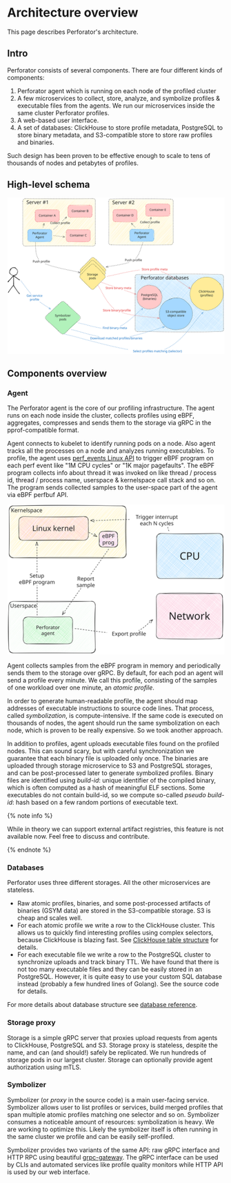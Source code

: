 # Architecture overview

This page describes Perforator's architecture.

## Intro
Perforator consists of several components. There are four different kinds of components:
1. Perforator agent which is running on each node of the profiled cluster
2. A few microservices to collect, store, analyze, and symbolize profiles & executable files from the agents. We run our microservices inside the same cluster Perforator profiles.
3. A web-based user interface.
4. A set of databases: ClickHouse to store profile metadata, PostgreSQL to store binary metadata, and S3-compatible store to store raw profiles and binaries.

Such design has been proven to be effective enough to scale to tens of thousands of nodes and petabytes of profiles.

## High-level schema

![Perforator schema](../../../_assets/perforator-architecture.excalidraw.svg)

## Components overview

### Agent
The Perforator agent is the core of our profiling infrastructure. The agent runs on each node inside the cluster, collects profiles using eBPF, aggregates, compresses and sends them to the storage via gRPC in the pprof-compatible format.

Agent connects to kubelet to identify running pods on a node. Also agent tracks all the processes on a node and analyzes running executables. To profile, the agent uses [perf_events Linux API](https://man7.org/linux/man-pages/man2/perf_event_open.2.html) to trigger eBPF program on each perf event like "1M CPU cycles" or "1K major pagefaults". The eBPF program collects info about thread it was invoked on like thread / process id, thread / process name, userspace & kernelspace call stack and so on. The program sends collected samples to the user-space part of the agent via eBPF perfbuf API.

![Agent schema](../../../_assets/agent-schema.light.excalidraw.svg)

Agent collects samples from the eBPF program in memory and periodically sends them to the storage over gRPC. By default, for each pod an agent will send a profile every minute. We call this profile, consisting of the samples of one workload over one minute, an *atomic profile*.

In order to generate human-readable profile, the agent should map addresses of executable instructions to source code lines. That process, called *symbolization*, is compute-intensive. If the same code is executed on thousands of nodes, the agent should run the same symbolization on each node, which is proven to be really expensive. So we took another approach.

In addition to profiles, agent uploads executable files found on the profiled nodes. This can sound scary, but with careful synchronization we guarantee that each binary file is uploaded only once. The binaries are uploaded through storage microservice to S3 and PostgreSQL storages, and can be post-processed later to generate symbolized profiles. Binary files are identified using *build-id*: unique identifier of the compiled binary, which is often computed as a hash of meaningful ELF sections. Some executables do not contain build-id, so we compute so-called *pseudo build-id*: hash based on a few random portions of executable text.

{% note info %}

While in theory we can support external artifact registries, this feature is not available now. Feel free to discuss and contribute.

{% endnote %}

### Databases
Perforator uses three different storages. All the other microservices are stateless.
- Raw atomic profiles, binaries, and some post-processed artifacts of binaries (GSYM data) are stored in the S3-compatible storage. S3 is cheap and scales well.
- For each atomic profile we write a row to the ClickHouse cluster. This allows us to quickly find interesting profiles using complex selectors, because ClickHouse is blazing fast. See [ClickHouse table structure](https://github.com/yandex/perforator/tree/main/perforator/cmd/migrate/migrations/clickhouse) for details.
- For each executable file we write a row to the PostgreSQL cluster to synchronize uploads and track binary TTL. We have found that there is not too many executable files and they can be easily stored in an PostgreSQL. However, it is quite easy to use your custom SQL database instead (probably a few hundred lines of Golang). See the source code for details.

For more details about database structure see [database reference](../../reference/database.md).

### Storage proxy
Storage is a simple gRPC server that proxies upload requests from agents to ClickHouse, PostgreSQL and S3. Storage proxy is stateless, despite the name, and can (and should!) safely be replicated. We run hundreds of storage pods in our largest cluster. Storage can optionally provide agent authorization using mTLS.

### Symbolizer
Symbolizer (or *proxy* in the source code) is a main user-facing service. Symbolizer allows user to list profiles or services, build merged profiles that span multiple atomic profiles matching one selector and so on. Symbolizer consumes a noticeable amount of resources: symbolization is heavy. We are working to optimize this. Likely the symbolizer itself is often running in the same cluster we profile and can be easily self-profiled.

Symbolizer provides two variants of the same API: raw gRPC interface and HTTP RPC using beautiful [grpc-gateway](https://github.com/grpc-ecosystem/grpc-gateway/). The gRPC interface can be used by CLIs and automated services like profile quality monitors while HTTP API is used by our web interface.
